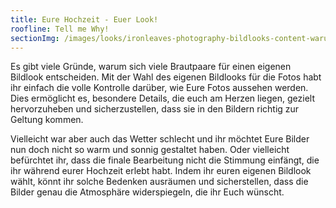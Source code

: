 ```yaml
---
title: Eure Hochzeit - Euer Look!
roofline: Tell me Why!
sectionImg: /images/looks/ironleaves-photography-bildlooks-content-warum-bildlook.jpg
---
```


Es gibt viele Gründe, warum sich viele Brautpaare für einen eigenen Bildlook entscheiden. Mit der Wahl des eigenen Bildlooks für die Fotos habt ihr einfach die volle Kontrolle darüber, wie Eure Fotos aussehen werden. Dies ermöglicht es, besondere Details, die euch am Herzen liegen, gezielt hervorzuheben und sicherzustellen, dass sie in den Bildern richtig zur Geltung kommen.

Vielleicht war aber auch das Wetter schlecht und ihr möchtet Eure Bilder nun doch nicht so warm und sonnig gestaltet haben. Oder vielleicht befürchtet ihr, dass die finale Bearbeitung nicht die Stimmung einfängt, die ihr während eurer Hochzeit erlebt habt. Indem ihr euren eigenen Bildlook wählt, könnt ihr solche Bedenken ausräumen und sicherstellen, dass die Bilder genau die Atmosphäre widerspiegeln, die ihr Euch wünscht.
